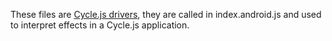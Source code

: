 <!--
SPDX-FileCopyrightText: 2021 The Manyverse Authors

SPDX-License-Identifier: CC-BY-4.0
-->

These files are [Cycle.js drivers](https://cycle.js.org/drivers.html), they are called in index.android.js and used to interpret effects in a Cycle.js application.
